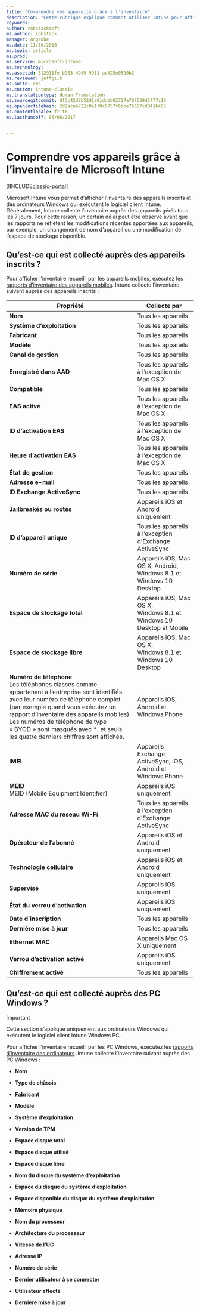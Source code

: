 ```yaml
---
title: "Comprendre vos appareils grâce à l’inventaire"
description: "Cette rubrique explique comment utiliser Intune pour afficher des informations sur le matériel des appareils que vous gérez."
keywords: 
author: robstackmsft
ms.author: robstack
manager: angrobe
ms.date: 11/10/2016
ms.topic: article
ms.prod: 
ms.service: microsoft-intune
ms.technology: 
ms.assetid: 312911fe-b963-4949-9911-ae425e0590b2
ms.reviewer: jeffgilb
ms.suite: ems
ms.custom: intune-classic
ms.translationtype: Human Translation
ms.sourcegitcommit: df3c42d8b52d1a01ddab82727e707639d5f77c16
ms.openlocfilehash: 2d2acab722c0a1f0c5757f6bbe75687cd8416485
ms.contentlocale: fr-fr
ms.lasthandoff: 06/08/2017


---
```


# <a name="understand-your-devices-with-inventory-in-microsoft-intune"></a>Comprendre vos appareils grâce à l’inventaire de Microsoft Intune

[!INCLUDE[classic-portal](../includes/classic-portal.md)]

Microsoft Intune vous permet d’afficher l’inventaire des appareils inscrits et des ordinateurs Windows qui exécutent le logiciel client Intune.
Généralement, Intune collecte l’inventaire auprès des appareils gérés tous les 7 jours. Pour cette raison, un certain délai peut être observé avant que les rapports ne reflètent les modifications récentes apportées aux appareils, par exemple, un changement de nom d’appareil ou une modification de l’espace de stockage disponible.

## <a name="whats-collected-from-enrolled-devices"></a>Qu’est-ce qui est collecté auprès des appareils inscrits ?
Pour afficher l’inventaire recueilli par les appareils mobiles, exécutez les [rapports d’inventaire des appareils mobiles](understand-microsoft-intune-operations-by-using-reports.md). Intune collecte l’inventaire suivant auprès des appareils inscrits :

|Propriété|Collecte par|
|------------|-----------------------|
|**Nom**|Tous les appareils|
|**Système d’exploitation**|Tous les appareils|
|**Fabricant**|Tous les appareils|
|**Modèle**|Tous les appareils|
|**Canal de gestion**|Tous les appareils|
|**Enregistré dans AAD**|Tous les appareils à l’exception de Mac OS X|
|**Compatible**|Tous les appareils|
|**EAS activé**|Tous les appareils à l’exception de Mac OS X|
|**ID d’activation EAS**|Tous les appareils à l’exception de Mac OS X|
|**Heure d’activation EAS**|Tous les appareils à l’exception de Mac OS X|
|**État de gestion**|Tous les appareils|
|**Adresse e-mail**|Tous les appareils|
|**ID Exchange ActiveSync**|Tous les appareils|
|**Jailbreakés ou rootés**|Appareils iOS et Android uniquement|
|**ID d’appareil unique**|Tous les appareils à l’exception d’Exchange ActiveSync|
|**Numéro de série**|Appareils iOS, Mac OS X, Android, Windows 8.1 et Windows 10 Desktop|
|**Espace de stockage total**|Appareils iOS, Mac OS X, Windows 8.1 et Windows 10 Desktop et Mobile|
|**Espace de stockage libre**|Appareils iOS, Mac OS X, Windows 8.1 et Windows 10 Desktop|
|**Numéro de téléphone**<br>Les téléphones classés comme appartenant à l’entreprise sont identifiés avec leur numéro de téléphone complet (par exemple quand vous exécutez un rapport d’inventaire des appareils mobiles). Les numéros de téléphone de type « BYOD » sont masqués avec &#42;, et seuls les quatre derniers chiffres sont affichés.|Appareils iOS, Android et Windows Phone|
|**IMEI**|Appareils Exchange ActiveSync, iOS, Android et Windows Phone|
|**MEID**<br>MEID (Mobile Equipment Identifier)|Appareils iOS uniquement|
|**Adresse MAC du réseau Wi-Fi**|Tous les appareils à l’exception d’Exchange ActiveSync|
|**Opérateur de l’abonné**|Appareils iOS et Android uniquement|
|**Technologie cellulaire**|Appareils iOS et Android uniquement|
|**Supervisé**|Appareils iOS uniquement|
|**État du verrou d’activation**|Appareils iOS uniquement|
|**Date d’inscription**|Tous les appareils|
|**Dernière mise à jour**|Tous les appareils|
|**Ethernet MAC**|Appareils Mac OS X uniquement|
|**Verrou d’activation activé**|Appareils iOS uniquement|
|**Chiffrement activé**|Tous les appareils|

## <a name="whats-collected-from-windows-pcs"></a>Qu’est-ce qui est collecté auprès des PC Windows ?
> [!IMPORTANT]
> Cette section s’applique uniquement aux ordinateurs Windows qui exécutent le logiciel client Intune Windows PC.

Pour afficher l’inventaire recueilli par les PC Windows, exécutez les [rapports d’inventaire des ordinateurs](understand-microsoft-intune-operations-by-using-reports.md). Intune collecte l’inventaire suivant auprès des PC Windows :

-   **Nom**

-   **Type de châssis**

-   **Fabricant**

-   **Modèle**

-   **Système d’exploitation**

-   **Version de TPM**

-   **Espace disque total**

-   **Espace disque utilisé**

-   **Espace disque libre**

-   **Nom du disque du système d’exploitation**

-   **Espace du disque du système d’exploitation**

-   **Espace disponible du disque du système d’exploitation**

-   **Mémoire physique**

-   **Nom du processeur**

-   **Architecture du processeur**

-   **Vitesse de l’UC**

-   **Adresse IP**

-   **Numéro de série**

-   **Dernier utilisateur à se connecter**

-   **Utilisateur affecté**

-   **Dernière mise à jour**

<!-- this section below belongs in the planning journey
### See Also
[Monitoring and reports with Microsoft Intune](monitoring-and-reports-with-microsoft-intune.md)
-->

